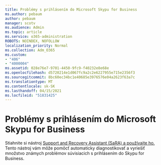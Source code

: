 ```yaml
---
title: Problémy s prihlásením do Microsoft Skypu for Business
ms.author: pebaum
author: pebaum
manager: scotv
ms.audience: Admin
ms.topic: article
ms.service: o365-administration
ROBOTS: NOINDEX, NOFOLLOW
localization_priority: Normal
ms.collection: Adm_O365
ms.custom:
- "406"
- "4000004"
ms.assetid: 028e76e7-9701-4450-9fc9-f40232e8e68e
ms.openlocfilehash: d5720214e1d067fc9a2c2e6227955e715e2356f3
ms.sourcegitcommit: 8bc60ec34bc1e40685e3976576e04a2623f63a7c
ms.translationtype: MT
ms.contentlocale: sk-SK
ms.lasthandoff: 04/15/2021
ms.locfileid: "51831425"
---
```

# <a name="problems-signing-in-to-microsoft-skype-for-business"></a>Problémy s prihlásením do Microsoft Skypu for Business

Stiahnite si nástroj [Support and Recovery Assistant (SaRA) a používajte ho.](https://aka.ms/SaRA-SkypeForBusinessSignIn)
Tento nástroj vám môže pomôcť automaticky diagnostikovať a vyriešiť množstvo známych problémov súvisiacich s prihlásením do Skypu for Business.